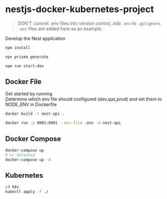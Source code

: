 # nestjs-docker-kubernetes-project

> DON'T commit .env files into version control, add `.env` to `.gitignore`. `.env` files are added here as an example.

Develop the Nest application

```bash
npm install

npx prisma generate

npm run start:dev
```

## Docker File

Get started by running <br />
Determine which env file should configured (dev,qas,prod) and set them to NODE_ENV in Dockerfile

```bash
docker build -t nest-api .

docker run -p 8001:8001 --env-file .env -d nest-api
```

## Docker Compose

```bash
docker-compose up
# or detached
docker-compose up -d
```
## Kubernetes 
```bash
cd k8s
kubectl apply -f ./

